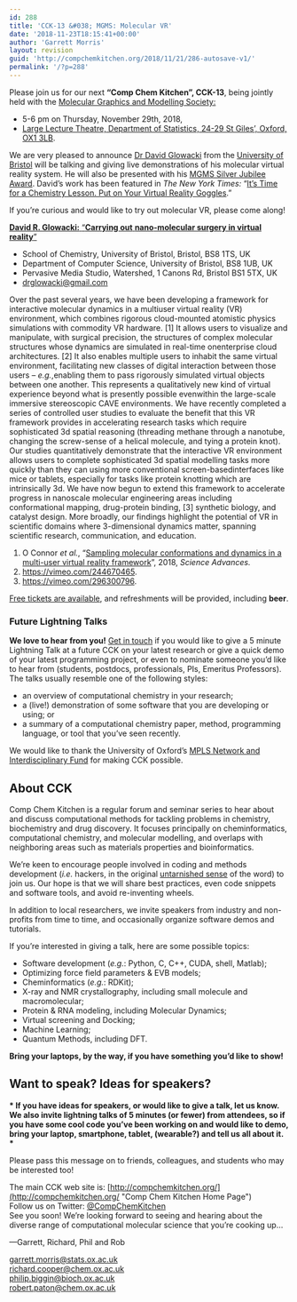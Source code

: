 ```yaml
---
id: 288
title: 'CCK-13 &#038; MGMS: Molecular VR'
date: '2018-11-23T18:15:41+00:00'
author: 'Garrett Morris'
layout: revision
guid: 'http://compchemkitchen.org/2018/11/21/286-autosave-v1/'
permalink: '/?p=288'
---
```


Please join us for our next **“Comp Chem Kitchen”, CCK-13**, being jointly held with the [Molecular Graphics and Modelling Society:](https://www.mgms.org/WordPress/)

- 5-6 pm on Thursday, November 29th, 2018,
- [Large Lecture Theatre, Department of Statistics, 24-29 St Giles’, Oxford, OX1 3LB](https://goo.gl/maps/ML226LAxTYL2).

We are very pleased to announce [Dr David Glowacki](https://glow-wacky.com) from the [University of Bristol](http://www.bris.ac.uk/chemistry/people/david-r-glowacki/) will be talking and giving live demonstrations of his molecular virtual reality system. He will also be presented with his [MGMS Silver Jubilee Award](https://www.mgms.org/WordPress/prizes/). David’s work has been featured in *The New York Times:* “[It’s Time for a Chemistry Lesson. Put on Your Virtual Reality Goggles](https://nyti.ms/2IThn04).”

If you’re curious and would like to try out molecular VR, please come along!

<span style="text-decoration: underline;"><span class="s2"><span class="bumpedFont15"><span class="s5">**David R. Glowacki:** </span>“**Carrying out** </span></span>**<span class="s2"><span class="bumpedFont15">nano</span></span><span class="s2"><span class="bumpedFont15">-molecular surgery in </span></span><span class="s2"><span class="bumpedFont15">virtual reality</span></span>**<span class="s5">”</span></span>

- <span class="s8"><span class="bumpedFont20">School of Chemistry, University of Bristol, Bristol, BS8 1TS, UK</span></span>
- <span class="s8"><span class="bumpedFont20">Department of Computer Science, University of Bristol, BS8 1UB, UK</span></span>
- <span class="s9"><span class="bumpedFont20">Pervasive Media Studio, Watershed, 1 Canons Rd, Bristol BS1 5TX, UK </span></span>
- [<span class="s9"><span class="bumpedFont20">drglowacki@gmail.com</span></span>](mailto:drglowacki@gmail.com)

Over the past several years, we have been developing<span class="s5"> a framew</span><span class="s5">ork for interactive molecular dynamics in a multiuser virtual reality (VR) environment, </span><span class="s5">which combines</span><span class="s5"> rigorous cloud-mounted atomistic physics simulations with commodity VR hardware.</span><span class="s5"> \[1\]</span><span class="s5"> It allows users to visualize and </span><span class="s5">manipulate</span><span class="s5">, with </span><span class="s5">surgical</span><span class="s5"> precision, the structures of complex molecular structures</span><span class="s5"> whose dynamics are simulated </span><span class="s5">in real-time on</span><span class="s5">enterprise cloud architectures.</span><span class="s5"> \[2\]</span> <span class="s5">It</span><span class="s5"> also</span> <span class="s5">enables</span> <span class="s5">multiple </span><span class="s5">users</span> <span class="s5">to</span><span class="s5"> inhabit</span><span class="s5"> the same virtual environment</span><span class="s5">,</span><span class="s5"> facilitating new classes of digital</span><span class="s5"> interaction between those users – *e.g.*,</span><span class="s5">enabling them</span> <span class="s5">to pass rigorously simulated virtual objects between one another. This represents a </span><span class="s5">qualitatively new kind </span><span class="s5">of virtual experience</span><span class="s5"> beyond what is</span><span class="s5"> presently</span><span class="s5"> possible</span><span class="s5"> even</span><span class="s5">within the large-scale immersive stereoscopic CAVE environments. </span><span class="s5">W</span><span class="s5">e have </span><span class="s5">recently completed </span><span class="s5">a</span><span class="s5"> series of controlled </span><span class="s5">user </span><span class="s5">studies</span><span class="s5"> to evaluate the benefit that this </span><span class="s5">VR </span><span class="s5">framework </span><span class="s5">provides in</span><span class="s5"> accelerating research tasks</span><span class="s5"> which require </span><span class="s5">sophisticated</span><span class="s5"> 3d spatial reasoning </span><span class="s5">(threading methane through a nanotube, changing </span><span class="s5">the</span><span class="s5"> screw-sense</span><span class="s5"> of a </span><span class="s5">helical molecule</span><span class="s5">, and tying a protein knot)</span><span class="s5">. Our studies</span><span class="s5"> quantitatively demonstrate that the interactive VR environment </span><span class="s5">allows users to</span><span class="s5"> complete sophisticated </span><span class="s5">3d spatial</span><span class="s5"> modelling tasks more quickly than they can using </span><span class="s5">more </span><span class="s5">conventional</span><span class="s5"> screen-based</span><span class="s5">interfaces</span><span class="s5"> like mice or tablets</span><span class="s5">,</span><span class="s5"> especially </span><span class="s5">for tasks like protein knotting which </span><span class="s5">are intrinsically </span><span class="s5">3d</span><span class="s5">.</span> <span class="s5">We have now begun to extend this framework to </span><span class="s5">accelerate progress in nanoscale molecular engineering areas including conformational mapping, drug</span><span class="s5">-protein binding</span><span class="s5">, </span><span class="s5">\[3\] </span><span class="s5">synthetic biology, and catalyst design. More broadly, our findings highlight the potential of VR in scientific domains where 3-dimensional dynamics matter, spanning </span><span class="s5">scientific </span><span class="s5">research</span><span class="s5">, communication,</span><span class="s5"> and education. </span>

1. <span class="s5">O Connor</span><span class="s5"> *et al.*, </span><span class="s5">“</span>[<span class="s11">Sampling molecular conformations and dynamics in a multi-user virtual reality framework</span>](http://www.advances.sciencemag.org/content/4/6/eaat2731)<span class="s5">”, 2018, </span>*<span class="s12">Science Advances.</span>*
2. [<span class="s11">https://vimeo.com/244670465</span>](https://vimeo.com/244670465)<span class="s11">.</span>
3. [<span class="s11">https://vimeo.com/296300796</span>](https://vimeo.com/296300796)<span class="s11">.</span>

[Free tickets are available](https://www.eventbrite.com/e/joint-comp-chem-kitchen-cck-13-with-the-mgms-vr-tickets-52900968220), and refreshments will be provided, including **beer**.

### Future Lightning Talks

**We love to hear from you!** [Get in touch](mailto:garrett.morris@stats.ox.ac.uk) if you would like to give a 5 minute Lightning Talk at a future CCK on your latest research or give a quick demo of your latest programming project, or even to nominate someone you’d like to hear from (students, postdocs, professionals, PIs, Emeritus Professors). The talks usually resemble one of the following styles:

- an overview of computational chemistry in your research;
- a (live!) demonstration of some software that you are developing or using; or
- a summary of a computational chemistry paper, method, programming language, or tool that you’ve seen recently.

We would like to thank the University of Oxford’s [MPLS Network and Interdisciplinary Fund](https://www.mpls.ox.ac.uk/news/nif) for making CCK possible.

## About CCK

Comp Chem Kitchen is a regular forum and seminar series to hear about and discuss computational methods for tackling problems in chemistry, biochemistry and drug discovery. It focuses principally on cheminformatics, computational chemistry, and molecular modelling, and overlaps with neighboring areas such as materials properties and bioinformatics.

We’re keen to encourage people involved in coding and methods development (*i.e.* hackers, in the original [untarnished sense](http://radar.oreilly.com/2010/06/hackers-at-25.html) of the word) to join us. Our hope is that we will share best practices, even code snippets and software tools, and avoid re-inventing wheels.

In addition to local researchers, we invite speakers from industry and non-profits from time to time, and occasionally organize software demos and tutorials.

If you’re interested in giving a talk, here are some possible topics:

- Software development (*e.g.*: Python, C, C++, CUDA, shell, Matlab);
- Optimizing force field parameters &amp; EVB models;
- Cheminformatics (*e.g.*: RDKit);
- X-ray and NMR crystallography, including small molecule and macromolecular;
- Protein &amp; RNA modeling, including Molecular Dynamics;
- Virtual screening and Docking;
- Machine Learning;
- Quantum Methods, including DFT.

**Bring your laptops, by the way, if you have something you’d like to show!**

##  

## **Want to speak? Ideas for speakers?**

**\* If you have ideas for speakers, or would like to give a talk, let us know. We also invite lightning talks of 5 minutes (or fewer) from attendees, so if you have some cool code you’ve been working on and would like to demo, bring your laptop, smartphone, tablet, (wearable?) and tell us all about it. \***

Please pass this message on to friends, colleagues, and students who may be interested too!

The main CCK web site is: [http://compchemkitchen.org/](http://compchemkitchen.org/ "Comp Chem Kitchen Home Page")  
Follow us on Twitter: [@CompChemKitchen](https://mobile.twitter.com/CompChemKitchen "@CompChemKitchen")  
See you soon! We’re looking forward to seeing and hearing about the diverse range of computational molecular science that you’re cooking up…

—Garrett, Richard, Phil and Rob

<garrett.morris@stats.ox.ac.uk>  
<richard.cooper@chem.ox.ac.uk>  
[<span class="lG">philip</span>.<span class="lG">biggin</span>@bioch.ox.ac.uk](mailto:philip.biggin@bioch.ox.ac.uk)  
<robert.paton@chem.ox.ac.uk>